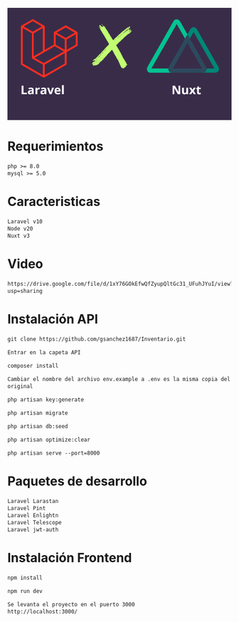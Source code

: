 ![Banner](/capturas/banner.png)

# Requerimientos
```
php >= 8.0
mysql >= 5.0
```

# Caracteristicas
```
Laravel v10
Node v20
Nuxt v3
```

# Video
```
https://drive.google.com/file/d/1xY76GOkEfwQfZyupQltGc31_UFuhJYuI/view?usp=sharing
```

# Instalación API

```
git clone https://github.com/gsanchez1687/Inventario.git
```

```
Entrar en la capeta API
```

```
composer install
```

```
Cambiar el nombre del archivo env.example a .env es la misma copia del original
```

```
php artisan key:generate
```

```
php artisan migrate
```

```
php artisan db:seed
```

```
php artisan optimize:clear
```

```
php artisan serve --port=8000
```

# Paquetes de desarrollo

```
Laravel Larastan
Laravel Pint
Laravel Enlightn
Laravel Telescope
Laravel jwt-auth
```

# Instalación Frontend

```
npm install
```

```
npm run dev
```

```
Se levanta el proyecto en el puerto 3000
http://localhost:3000/
```